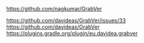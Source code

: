 https://github.com/nagkumar/GrabVer

https://github.com/davideas/GrabVer/issues/33
https://github.com/davideas/GrabVer
https://plugins.gradle.org/plugin/eu.davidea.grabver
